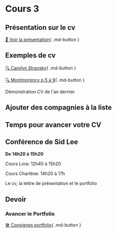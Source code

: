 # Cours 3
## Présentation sur le cv   
[📁 Voir la présentation](https://cmontmorency365-my.sharepoint.com/:b:/g/personal/lora_boisvert_cmontmorency_qc_ca/EVyO4I6ZyrpItmxxqMTH2bMBkqWKR6zRhRTug3VbdkKmkA?e=4HOTYb){ .md-button }  

## Exemples de cv 
[🔍 Carolyn Stransky](https://carolstran.github.io/cv/){ .md-button }      

[🔍 Montmorency p.5 à 9](https://www.cmontmorency.qc.ca/wp-content/uploads/2023/11/Petit-guide-de-recherche-demploi.pdf){ .md-button }      

Démonstration CV de l'an dernier


## Ajouter des compagnies à la liste

## Temps pour avancer votre CV

## Conférence de Sid Lee
**De 14h20 à 15h20**

Cours Lora: 12h40 à 15h20

Cours Charlène: 14h20 à 17h

Le cv, la lettre de présentation et le portfolio


## Devoir     
### Avancer le Portfolio    
[🛠️ Consignes portfolio](./stages/portfolio.md){ .md-button }     



